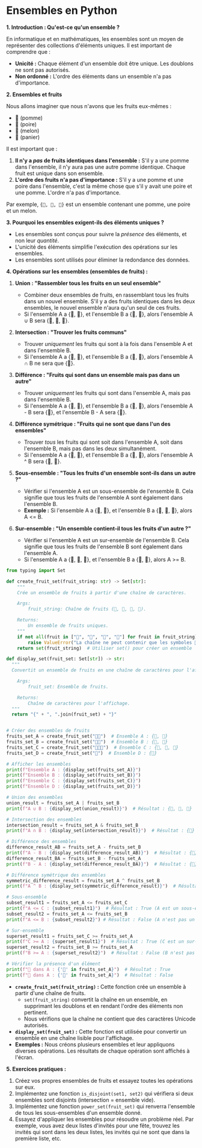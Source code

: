 # Ensembles en Python

**1. Introduction : Qu'est-ce qu'un ensemble ?**

En informatique et en mathématiques, les ensembles sont un moyen de représenter des collections d'éléments uniques. Il est important de comprendre que :

*   **Unicité :** Chaque élément d'un ensemble doit être unique. Les doublons ne sont pas autorisés.
*   **Non ordonné :** L'ordre des éléments dans un ensemble n'a pas d'importance.


**2. Ensembles et fruits**

Nous allons imaginer que nous n'avons que les fruits eux-mêmes :

*   🍎 (pomme)
*   🍐 (poire)
*   🍉 (melon)
*   🧺 (panier)

Il est important que :

1.  **Il n'y a *pas* de fruits identiques dans l'ensemble :** S'il y a une pomme dans l'ensemble, il n'y aura pas une autre pomme identique. Chaque fruit est unique dans son ensemble.
2.  **L'ordre des fruits n'a pas d'importance :** S'il y a une pomme et une poire dans l'ensemble, c'est la même chose que s'il y avait une poire et une pomme. L'ordre n'a pas d'importance.

Par exemple, `{🍎, 🍐, 🍉}` est un ensemble contenant une pomme, une poire et un melon.

**3. Pourquoi les ensembles exigent-ils des éléments uniques ?**

*   Les ensembles sont conçus pour suivre la *présence* des éléments, et non leur *quantité*.
*   L'unicité des éléments simplifie l'exécution des opérations sur les ensembles.
*   Les ensembles sont utilisés pour éliminer la redondance des données.

**4. Opérations sur les ensembles (ensembles de fruits) :**

1.  **Union : "Rassembler tous les fruits en un seul ensemble"**
    *   Combiner deux ensembles de fruits, en rassemblant tous les fruits dans un nouvel ensemble. S'il y a des fruits identiques dans les deux ensembles, le nouvel ensemble n'aura qu'un seul de ces fruits.
    *   Si l'ensemble A a {🍎, 🍐}, et l'ensemble B a {🍐, 🍉}, alors l'ensemble A ∪ B sera {🍎, 🍐, 🍉}.

2.  **Intersection : "Trouver les fruits communs"**
    *   Trouver *uniquement* les fruits qui sont à la fois dans l'ensemble A et dans l'ensemble B.
    *   Si l'ensemble A a {🍎, 🍐}, et l'ensemble B a {🍐, 🍉}, alors l'ensemble A ∩ B ne sera que {🍐}.

3.  **Différence : "Fruits qui sont dans un ensemble mais pas dans un autre"**
    *   Trouver *uniquement* les fruits qui sont dans l'ensemble A, mais pas dans l'ensemble B.
    *   Si l'ensemble A a {🍎, 🍐}, et l'ensemble B a {🍐, 🍉}, alors l'ensemble A - B sera {🍎}, et l'ensemble B - A sera {🍉}.

4.  **Différence symétrique : "Fruits qui ne sont que dans l'un des ensembles"**
    *   Trouver *tous* les fruits qui sont soit dans l'ensemble A, soit dans l'ensemble B, mais pas dans les deux simultanément.
    *   Si l'ensemble A a {🍎, 🍐}, et l'ensemble B a {🍐, 🍉}, alors l'ensemble A ^ B sera {🍎, 🍉}.

5.  **Sous-ensemble : "Tous les fruits d'un ensemble sont-ils dans un autre ?"**
    *   Vérifier si l'ensemble A est un sous-ensemble de l'ensemble B. Cela signifie que tous les fruits de l'ensemble A sont également dans l'ensemble B.
    *   **Exemple :** Si l'ensemble A a {🍎, 🍐}, et l'ensemble B a {🍎, 🍐, 🍉}, alors A <= B.

6.  **Sur-ensemble : "Un ensemble contient-il tous les fruits d'un autre ?"**
    *   Vérifier si l'ensemble A est un sur-ensemble de l'ensemble B. Cela signifie que tous les fruits de l'ensemble B sont également dans l'ensemble A.
    *   Si l'ensemble A a {🍎, 🍐, 🍉}, et l'ensemble B a {🍎, 🍐}, alors A >= B.



```python
from typing import Set

def create_fruit_set(fruit_string: str) -> Set[str]:
    """
    Crée un ensemble de fruits à partir d'une chaîne de caractères.

    Args:
        fruit_string: Chaîne de fruits (🍎, 🍐, 🍉, 🧺).

    Returns:
        Un ensemble de fruits uniques.
    """
    if not all(fruit in ["🍎", "🍐", "🍉", "🧺"] for fruit in fruit_string):
        raise ValueError("La chaîne ne peut contenir que les symboles 🍎, 🍐, 🍉, 🧺")
    return set(fruit_string)  # Utiliser set() pour créer un ensemble

def display_set(fruit_set: Set[str]) -> str:
  """
  Convertit un ensemble de fruits en une chaîne de caractères pour l'affichage.

    Args:
        fruit_set: Ensemble de fruits.

    Returns:
        Chaîne de caractères pour l'affichage.
  """
  return "{" + ", ".join(fruit_set) + "}"


# Créer des ensembles de fruits
fruits_set_A = create_fruit_set("🍎🍐")  # Ensemble A : {🍎, 🍐}
fruits_set_B = create_fruit_set("🍐🍉")  # Ensemble B : {🍐, 🍉}
fruits_set_C = create_fruit_set("🍎🍐🍉")  # Ensemble C : {🍎, 🍐, 🍉}
fruits_set_D = create_fruit_set("🧺")  # Ensemble D : {🧺}

# Afficher les ensembles
print(f"Ensemble A : {display_set(fruits_set_A)}")
print(f"Ensemble B : {display_set(fruits_set_B)}")
print(f"Ensemble C : {display_set(fruits_set_C)}")
print(f"Ensemble D : {display_set(fruits_set_D)}")

# Union des ensembles
union_result = fruits_set_A | fruits_set_B
print(f"A ∪ B : {display_set(union_result)}")  # Résultat : {🍎, 🍐, 🍉}

# Intersection des ensembles
intersection_result = fruits_set_A & fruits_set_B
print(f"A ∩ B : {display_set(intersection_result)}")  # Résultat : {🍐}

# Différence des ensembles
difference_result_AB = fruits_set_A - fruits_set_B
print(f"A - B : {display_set(difference_result_AB)}")  # Résultat : {🍎}
difference_result_BA = fruits_set_B - fruits_set_A
print(f"B - A : {display_set(difference_result_BA)}")  # Résultat : {🍉}

# Différence symétrique des ensembles
symmetric_difference_result = fruits_set_A ^ fruits_set_B
print(f"A ^ B : {display_set(symmetric_difference_result)}")  # Résultat : {🍎, 🍉}

# Sous-ensemble
subset_result1 = fruits_set_A <= fruits_set_C
print(f"A <= C : {subset_result1}")  # Résultat : True (A est un sous-ensemble de C)
subset_result2 = fruits_set_A <= fruits_set_B
print(f"A <= B : {subset_result2}") # Résultat : False (A n'est pas un sous-ensemble de B)

# Sur-ensemble
superset_result1 = fruits_set_C >= fruits_set_A
print(f"C >= A : {superset_result1}")  # Résultat : True (C est un sur-ensemble de A)
superset_result2 = fruits_set_B >= fruits_set_A
print(f"B >= A : {superset_result2}")  # Résultat : False (B n'est pas un sur-ensemble de A)

# Vérifier la présence d'un élément
print(f"🍎 dans A : {'🍎' in fruits_set_A}")  # Résultat : True
print(f"🍉 dans A : {'🍉' in fruits_set_A}")  # Résultat : False
```

*   **`create_fruit_set(fruit_string)` :** Cette fonction crée un ensemble à partir d'une chaîne de fruits.
    *   `set(fruit_string)` convertit la chaîne en un ensemble, en supprimant les doublons et en rendant l'ordre des éléments non pertinent.
    *   Nous vérifions que la chaîne ne contient que des caractères Unicode autorisés.
*   **`display_set(fruit_set)` :** Cette fonction est utilisée pour convertir un ensemble en une chaîne lisible pour l'affichage.
*   **Exemples :** Nous créons plusieurs ensembles et leur appliquons diverses opérations. Les résultats de chaque opération sont affichés à l'écran.



**5. Exercices pratiques :**

1.  Créez vos propres ensembles de fruits et essayez toutes les opérations sur eux.
2.  Implémentez une fonction `is_disjoint(set1, set2)` qui vérifiera si deux ensembles sont disjoints (intersection = ensemble vide).
3.  Implémentez une fonction `power_set(fruit_set)` qui renverra l'ensemble de tous les sous-ensembles d'un ensemble donné.
4.  Essayez d'appliquer les ensembles pour résoudre un problème réel. Par exemple, vous avez deux listes d'invités pour une fête, trouvez les invités qui sont dans les deux listes, les invités qui ne sont que dans la première liste, etc.

